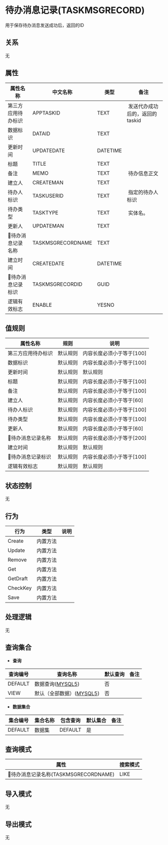 # 待办消息记录(TASKMSGRECORD)

  用于保存待办消息发送成功后，返回的ID

## 关系
无

## 属性

| 属性名称        |    中文名称    | 类型     |  备注  |
| --------   |------------| -----   |  -------- | 
|第三方应用待办标识|APPTASKID|TEXT|&nbsp;发送代办成功后的，返回的taskid|
|数据标识|DATAID|TEXT|&nbsp;|
|更新时间|UPDATEDATE|DATETIME|&nbsp;|
|标题|TITLE|TEXT|&nbsp;|
|备注|MEMO|TEXT|&nbsp;待办信息正文|
|建立人|CREATEMAN|TEXT|&nbsp;|
|待办人标识|TASKUSERID|TEXT|&nbsp;指定的待办人标识|
|待办类型|TASKTYPE|TEXT|&nbsp;实体名。|
|更新人|UPDATEMAN|TEXT|&nbsp;|
|待办消息记录名称|TASKMSGRECORDNAME|TEXT|&nbsp;|
|建立时间|CREATEDATE|DATETIME|&nbsp;|
|待办消息记录标识|TASKMSGRECORDID|GUID|&nbsp;|
|逻辑有效标志|ENABLE|YESNO|&nbsp;|

## 值规则
| 属性名称    | 规则    |  说明  |
| --------   |------------| ----- | 
|第三方应用待办标识|默认规则|内容长度必须小于等于[100]|
|数据标识|默认规则|内容长度必须小于等于[100]|
|更新时间|默认规则|默认规则|
|标题|默认规则|内容长度必须小于等于[100]|
|备注|默认规则|内容长度必须小于等于[100]|
|建立人|默认规则|内容长度必须小于等于[60]|
|待办人标识|默认规则|内容长度必须小于等于[100]|
|待办类型|默认规则|内容长度必须小于等于[100]|
|更新人|默认规则|内容长度必须小于等于[60]|
|待办消息记录名称|默认规则|内容长度必须小于等于[200]|
|建立时间|默认规则|默认规则|
|待办消息记录标识|默认规则|内容长度必须小于等于[100]|
|逻辑有效标志|默认规则|默认规则|

## 状态控制

无


## 行为
| 行为    | 类型    |  说明  |
| --------   |------------| ----- | 
|Create|内置方法|&nbsp;|
|Update|内置方法|&nbsp;|
|Remove|内置方法|&nbsp;|
|Get|内置方法|&nbsp;|
|GetDraft|内置方法|&nbsp;|
|CheckKey|内置方法|&nbsp;|
|Save|内置方法|&nbsp;|

## 处理逻辑
无

## 查询集合

* **查询**

| 查询编号 | 查询名称       | 默认查询 |   备注|
| --------  | --------   | --------   | ----- |
|DEFAULT|数据查询([MYSQL5](../../appendix/query_MYSQL5.md#TaskMsgRecord_Default))|否|&nbsp;|
|VIEW|默认（全部数据）([MYSQL5](../../appendix/query_MYSQL5.md#TaskMsgRecord_View))|否|&nbsp;|

* **数据集合**

| 集合编号 | 集合名称   |  包含查询  | 默认集合 |   备注|
| --------  | --------   | -------- | --------   | ----- |
|DEFAULT|数据集|DEFAULT|是|&nbsp;|

## 查询模式
| 属性      |    搜索模式     |
| --------   |------------|
|待办消息记录名称(TASKMSGRECORDNAME)|LIKE|

## 导入模式
无


## 导出模式
无
